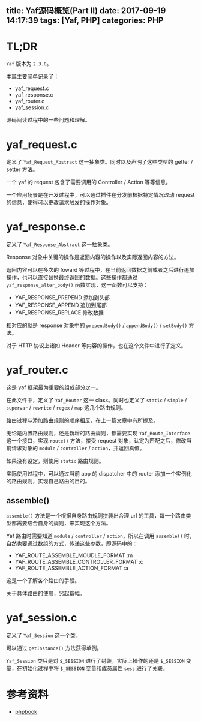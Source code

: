 title: Yaf源码概览(Part II)
date: 2017-09-19 14:17:39
tags: [Yaf, PHP]
categories: PHP
---

# TL;DR

`Yaf` 版本为 `2.3.0`。

本篇主要简单记录了：

+ yaf_request.c
+ yaf_response.c
+ yaf_router.c
+ yaf_session.c

源码阅读过程中的一些问题和理解。

<!-- more -->

# yaf_request.c

定义了 `Yaf_Request_Abstract` 这一抽象类。同时以及声明了这些类型的 getter / setter 方法。

一个 yaf 的 request 包含了需要调用的 Controller / Action 等等信息。

一个应用场景是在开发过程中，可以通过插件在分发前根据特定情况改动 request 的信息，使得可以更改请求触发的操作对象。

# yaf_response.c

定义了 `Yaf_Response_Abstract` 这一抽象类。

Response 对象中关键的操作是返回内容的操作以及实际返回内容的方法。

返回内容可以在多次的 foward 等过程中，在当前返回数据之前或者之后进行追加操作，也可以直接替换最终返回的数据。这些操作都通过 `yaf_response_alter_body()` 函数实现，这一函数可以支持：

+ YAF_RESPONSE_PREPEND 添加到头部
+ YAF_RESPONSE_APPEND  追加到尾部
+ YAF_RESPONSE_REPLACE 修改数据

相对应的就是 response 对象中的 `prependBody()` / `appendBody()` / `setBody()` 方法。

对于 HTTP 协议上诸如 Header 等内容的操作，也在这个文件中进行了定义。

# yaf_router.c

这是 yaf 框架最为重要的组成部分之一。

在此文件中，定义了 `Yaf_Router` 这一 class。同时也定义了 `static` / `simple` / `supervar` / `rewrite` / `regex` / `map` 这几个路由规则。

路由过程与添加路由规则的顺序相反，在上一篇文章中有所提及。

无论是内置路由规则，还是新增的路由规则，都需要实现 `Yaf_Route_Interface` 这一个接口，实现 `route()` 方法，接受 request 对象，认定为匹配之后，修改当前请求对象的 `module` / `controller` / `action`，并返回真值。

如果没有设定，则使用 `static` 路由规则。

实际使用过程中，可以通过当前 app 的 dispatcher 中的 router 添加一个实例化的路由规则，实现自己路由的目的。

## assemble()

`assemble()` 方法是一个根据自身路由规则拼装出合理 url 的工具，每一个路由类型都需要结合自身的规则，来实现这个方法。

Yaf 路由时需要知道 `module` / `controller` / `action`，所以在调用 `assemble()` 时，自然也要通过数组的方式，传递这些参数，即源码中的：

+ YAF_ROUTE_ASSEMBLE_MOUDLE_FORMAT     :m
+ YAF_ROUTE_ASSEMBLE_CONTROLLER_FORMAT :c
+ YAF_ROUTE_ASSEMBLE_ACTION_FORMAT     :a

这是一个了解各个路由的手段。

关于具体路由的使用，另起篇幅。

# yaf_session.c

定义了 `Yaf_Session` 这一个类。

可以通过 `getInstance()` 方法获得单例。

`Yaf_Session` 类只是对 `$_SESSION` 进行了封装，实际上操作的还是 `$_SESSION` 变量，在初始化过程中将 `$_SESSION` 变量和成员属性 `sess` 进行了关联。

# 参考资料

+ [phpbook](https://github.com/walu/phpbook)


